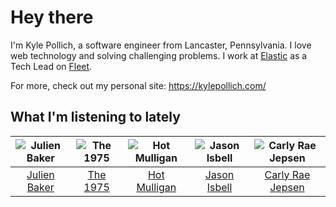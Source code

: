 # Hey there


I'm Kyle Pollich, a software engineer from Lancaster, Pennsylvania. I love web technology and solving challenging problems.
I work at [Elastic](https://www.elastic.co/) as a Tech Lead on [Fleet](https://www.elastic.co/guide/en/fleet/current/fleet-overview.html).

For more, check out my personal site: https://kylepollich.com/

## What I'm listening to lately

<!-- begin artists -->
  |![Julien Baker](https://i.scdn.co/image/ab6761610000f17809239cf62ab2187c023fcee4)|![The 1975](https://i.scdn.co/image/ab6761610000f17889348336354096fd4e36ca73)|![Hot Mulligan](https://i.scdn.co/image/ab6761610000f178ba1ce18b6a63e392b4d66e9e)|![Jason Isbell](https://i.scdn.co/image/ab6761610000f1784d03c4e0dacde5c1702c7c2f)|![Carly Rae Jepsen](https://i.scdn.co/image/ab6761610000f178358577f183465ae7698a53a7)|
  |:---:|:---:|:---:|:---:|:---:|
  |[Julien Baker](https://open.spotify.com/artist/12zbUHbPHL5DGuJtiUfsip)|[The 1975](https://open.spotify.com/artist/3mIj9lX2MWuHmhNCA7LSCW)|[Hot Mulligan](https://open.spotify.com/artist/1lKZzN2d4IqiEYxyECIEHI)|[Jason Isbell](https://open.spotify.com/artist/3Q8wgwyVVv0z4UEh1HB0KY)|[Carly Rae Jepsen](https://open.spotify.com/artist/6sFIWsNpZYqfjUpaCgueju)|
<!-- end artists -->

